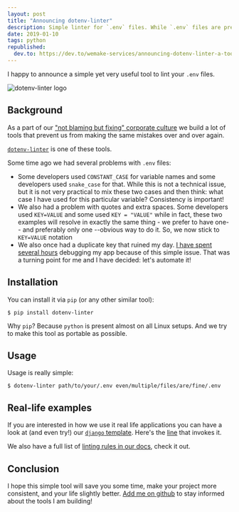 ```yaml
---
layout: post
title: "Announcing dotenv-linter"
description: Simple linter for `.env` files. While `.env` files are pretty straight-forward it is required to keep them consistent. This tool offers a wide range of consistency rules and best practices. And it integrates perfectly into any existing workflow.
date: 2019-01-10
tags: python
republished:
  dev.to: https://dev.to/wemake-services/announcing-dotenv-linter-a-tool-to-lint-your-env-files-3m1g
---
```


I happy to announce a simple yet very useful tool to lint your `.env` files.

![dotenv-linter logo](https://thepracticaldev.s3.amazonaws.com/i/untiw080ajgmz84m9857.png)


## Background

As a part of our ["not blaming but fixing" corporate culture](https://sobolevn.me/2018/12/blameless-environment) we build a lot of tools that prevent us from making the same mistakes over and over again.

[`dotenv-linter`](https://github.com/wemake-services/dotenv-linter) is one of these tools.

Some time ago we had several problems with `.env` files:

- Some developers used `CONSTANT_CASE` for variable names and some developers used `snake_case` for that. While this is not a technical issue, but it is not very practical to mix these two cases and then think: what case I have used for this particular variable? Consistency is important!
- We also had a problem with quotes and extra spaces. Some developers used `KEY=VALUE` and some used `KEY = "VALUE"` while in fact, these two examples will resolve in exactly the same thing - we prefer to have one-- and preferably only one --obvious way to do it. So, we now stick to `KEY=VALUE` notation
- We also once had a duplicate key that ruined my day. [I have spent several hours](https://sobolevn.me/2018/03/mediocre-developer) debugging my app because of this simple issue. That was a turning point for me and I have decided: let's automate it!


## Installation

You can install it via `pip` (or any other similar tool):

```terminal
$ pip install dotenv-linter
```

Why `pip`? Because `python` is present almost on all Linux setups. And we try to make this tool as portable as possible.


## Usage

Usage is really simple:

```terminal
$ dotenv-linter path/to/your/.env even/multiple/files/are/fine/.env
```


## Real-life examples

If you are interested in how we use it real life applications you can have a look at (and even try!) our [`django` template](https://github.com/wemake-services/wemake-django-template). Here's the [line](https://github.com/wemake-services/wemake-django-template/blob/master/%7B%7Bcookiecutter.project_name%7D%7D/docker/ci.sh#L55) that invokes it.

We also have a full list of [linting rules in our docs](https://dotenv-linter.readthedocs.io/en/latest/pages/violations/index.html), check it out.


## Conclusion

I hope this simple tool will save you some time, make your project more consistent, and your life slightly better. [Add me on github](https://github.com/sobolevn) to stay informed about the tools I am building!
